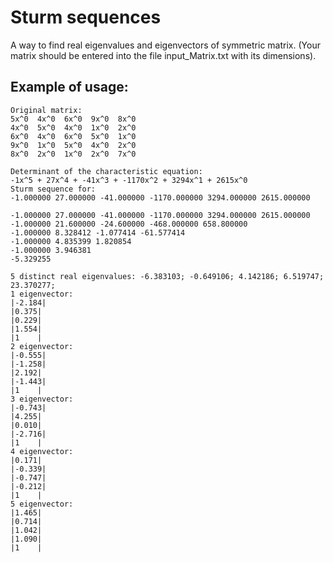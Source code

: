 # Sturm sequences

A way to find real eigenvalues and eigenvectors of symmetric matrix.
(Your matrix should be entered into the file input_Matrix.txt with its dimensions).

## Example of usage:

```
Original matrix:
5x^0  4x^0  6x^0  9x^0  8x^0
4x^0  5x^0  4x^0  1x^0  2x^0
6x^0  4x^0  6x^0  5x^0  1x^0
9x^0  1x^0  5x^0  4x^0  2x^0
8x^0  2x^0  1x^0  2x^0  7x^0

Determinant of the characteristic equation:
-1x^5 + 27x^4 + -41x^3 + -1170x^2 + 3294x^1 + 2615x^0
Sturm sequence for:
-1.000000 27.000000 -41.000000 -1170.000000 3294.000000 2615.000000

-1.000000 27.000000 -41.000000 -1170.000000 3294.000000 2615.000000
-1.000000 21.600000 -24.600000 -468.000000 658.800000
-1.000000 8.328412 -1.077414 -61.577414
-1.000000 4.835399 1.820854
-1.000000 3.946381
-5.329255

5 distinct real eigenvalues: -6.383103; -0.649106; 4.142186; 6.519747; 23.370277;
1 eigenvector:
|-2.184|
|0.375|
|0.229|
|1.554|
|1    |
2 eigenvector:
|-0.555|
|-1.258|
|2.192|
|-1.443|
|1    |
3 eigenvector:
|-0.743|
|4.255|
|0.010|
|-2.716|
|1    |
4 eigenvector:
|0.171|
|-0.339|
|-0.747|
|-0.212|
|1    |
5 eigenvector:
|1.465|
|0.714|
|1.042|
|1.090|
|1    |
```
